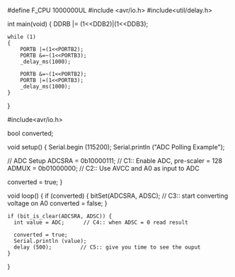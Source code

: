 #define F_CPU 1000000UL
#include <avr/io.h>
#include<util/delay.h>



int main(void)
{
	DDRB |= (1<<DDB2)|(1<<DDB3);
	
	while (1)
	{
		PORTB |=(1<<PORTB2);
		PORTB &=~(1<<PORTB3);
		_delay_ms(1000);
			
		PORTB &=~(1<<PORTB2);
		PORTB |=(1<<PORTB3);
		_delay_ms(1000);
	}
}


#include<avr/io.h>

bool converted;

void setup() 
{
  Serial.begin (115200);
  Serial.println ("ADC Polling Example");

  //  ADC Setup
  ADCSRA = 0b10000111;      // C1:: Enable ADC, pre-scaler = 128
  ADMUX  = 0b01000000;      // C2:: Use AVCC and A0 as input to ADC
  
  converted = true;
}

void loop() 
{
  if (converted) {
      bitSet(ADCSRA, ADSC); // C3:: start converting voltage on A0
      converted = false;
    }

    if (bit_is_clear(ADCSRA, ADSC)) {
      int value = ADC;      // C4:: when ADSC = 0 read result
      
      converted = true;
      Serial.println (value);
      delay (500);         // C5:: give you time to see the ouput
    }
}






